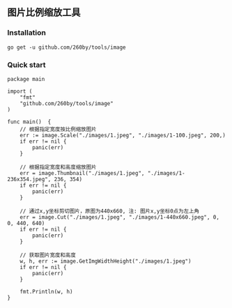 ## 图片比例缩放工具

### Installation
    go get -u github.com/260by/tools/image

### Quick start
	package main

	import (
		"fmt"
		"github.com/260by/tools/image"
	)

	func main()  {
		// 根据指定宽度按比例缩放图片
		err := image.Scale("./images/1.jpeg", "./images/1-100.jpeg", 200,)
		if err != nil {
			panic(err)
		}

		// 根据指定宽度和高度缩放图片
		err = image.Thumbnail("./images/1.jpeg", "./images/1-236x354.jpeg", 236, 354)
		if err != nil {
			panic(err)
		}

		// 通过x,y坐标剪切图片，原图为440x660, 注: 图片x,y坐标0点为左上角
		err = image.Cut("./images/1.jpeg", "./images/1-440x660.jpeg", 0, 0, 440, 640)
		if err != nil {
			panic(err)
		}

		// 获取图片宽度和高度
		w, h, err := image.GetImgWidthHeight("./images/1.jpeg")
		if err != nil {
			panic(err)
		}

		fmt.Println(w, h)
	}
